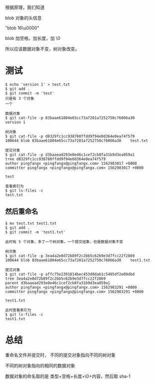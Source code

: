 根据原理，我们知道

blob 对象的头信息

"blob 16\u0000"

blob 加空格，加长度，加 \0

所以应该数据对象不变，树对象改变。

# 测试
    $ echo 'version 1' > test.txt
    $ git add .
    $ git commit -m 'test'
    只是有 3 个对象
    一个
    
    数据对象
    $ git cat-file -p 83baae61804e65cc73a7201a7252750c76066a30
    version 1

    树对象
    $ git cat-file -p d8329fc1cc938780ffdd9f94e0d364e0ea74f579
    100644 blob 83baae61804e65cc73a7201a7252750c76066a30    test.txt

    提交对象
    $ git cat-file -p d3baaead293e0e46c1cef2cb8fa31b9d3ea059a1
    tree d8329fc1cc938780ffdd9f94e0d364e0ea74f579
    author pingfangx <pingfangx@pingfangx.com> 1562983017 +0800
    committer pingfangx <pingfangx@pingfangx.com> 1562983017 +0800

    test

    查看索引为
    $ git ls-files -c
    test.txt

## 然后重命名
    $ mv test.txt test1.txt
    $ git add .
    $ git commit -m 'test1.txt'
    
    此时有 5 个对象，多了一个树对象，一个提交结象，但是数据对象不变
    
    树对象
    $ git cat-file -p 3ea4a2e8d72b89f2c2bb5c62b9e3d7fcc22f2869
    100644 blob 83baae61804e65cc73a7201a7252750c76066a30    test1.txt

    提交对象
    $ git cat-file -p affc75e2391814bec453d0dab1c5405df2e09dbd
    tree 3ea4a2e8d72b89f2c2bb5c62b9e3d7fcc22f2869
    parent d3baaead293e0e46c1cef2cb8fa31b9d3ea059a1
    author pingfangx <pingfangx@pingfangx.com> 1562983291 +0800
    committer pingfangx <pingfangx@pingfangx.com> 1562983291 +0800

    test1.txt
    
    此时查看索引为
    $ git ls-files -c
    test1.txt

# 总结
重命名文件并提交时，
不同的提交对象指向不同的树对象

不同的树对象指向的相同的数据对象

数据对象的命名取的是 类型+空格+长度+\0+内容，然后取 sha-1